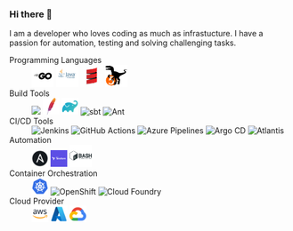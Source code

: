 ### Hi there 👋

I am a developer who loves coding as much as infrastucture. I have a passion for automation, testing and solving challenging tasks.


<dl>
  <dt>Programming Languages</dt>
  <dd>
    <img height="40" src="https://raw.githubusercontent.com/github/explore/5602ee10dc97f83a3bbe860e50fe657c8f6a7ec7/topics/go/go.png" alt="Go">
    <img height="40" src="https://raw.githubusercontent.com/github/explore/5602ee10dc97f83a3bbe860e50fe657c8f6a7ec7/topics/java/java.png" alt="Java">
    <img height="40" src="https://raw.githubusercontent.com/github/explore/5602ee10dc97f83a3bbe860e50fe657c8f6a7ec7/topics/scala/scala.png" alt="Scala">
    <img height="40" src="https://raw.githubusercontent.com/github/explore/5602ee10dc97f83a3bbe860e50fe657c8f6a7ec7/topics/perl/perl.png" alt="Perl">
  </dd>

  <dt>Build Tools</dt>
  <dd>
    <img height="30" src="https://goreleaser.com/static/avatar.png">
    <img height="30" src="https://raw.githubusercontent.com/github/explore/5602ee10dc97f83a3bbe860e50fe657c8f6a7ec7/topics/maven/maven.png" alt="Maven">
    <img height="30" src="https://raw.githubusercontent.com/github/explore/5602ee10dc97f83a3bbe860e50fe657c8f6a7ec7/topics/gradle/gradle.png" alt="Gradle">
    <img height="30" src="https://upload.wikimedia.org/wikipedia/commons/thumb/4/43/Sbt-logo.svg/440px-Sbt-logo.svg.png" alt="sbt">
    <img height="30" src="https://ant.apache.org/images/project-logo.gif" alt="Ant">
  </dd>

  <dt>CI/CD Tools<dt>
  <dd>
    <img height="30" src="https://get.jenkins.io/art/jenkins-logo/logo.svg" alt="Jenkins">
    <img height="30" src="https://avatars.githubusercontent.com/u/44036562?s=200&v=4" alt="GitHub Actions">
    <img height="30" src="https://azurecomcdn.azureedge.net/cvt-1973605109b4c38d76b38ca96a3c55e018607e7a6da324db3657d96813268efd/images/shared/services/devops/pipelines-icon-80.png" alt="Azure Pipelines">
    <img height="30" src="https://argoproj.github.io/argo-cd/assets/logo.png" alt="Argo CD">
    <img height="30" src="https://www.runatlantis.io/hero.png" alt="Atlantis">
  </dd>
  
  <dt>Automation<dt>
  <dd>
    <img height="30" src="https://raw.githubusercontent.com/github/explore/5602ee10dc97f83a3bbe860e50fe657c8f6a7ec7/topics/ansible/ansible.png" alt="Ansible">
    <img height="30" src="https://raw.githubusercontent.com/github/explore/5602ee10dc97f83a3bbe860e50fe657c8f6a7ec7/topics/terraform/terraform.png" alt="Terraform">
    <img height="40" src="https://raw.githubusercontent.com/github/explore/5602ee10dc97f83a3bbe860e50fe657c8f6a7ec7/topics/bash/bash.png" alt="Bash">
  <dd>

  <dt>Container Orchestration<dt>
  <dd>
    <img height="30" src="https://raw.githubusercontent.com/github/explore/5602ee10dc97f83a3bbe860e50fe657c8f6a7ec7/topics/kubernetes/kubernetes.png" alt="Kubernetes">
    <img height="30" src="https://upload.wikimedia.org/wikipedia/commons/3/3a/OpenShift-LogoType.svg" alt="OpenShift">
    <img height="30" src="https://www.cloudfoundry.org/wp-content/uploads/2017/01/CFF_Logo_rgb.png" alt="Cloud Foundry">
  </dd>

  <dt>Cloud Provider</dt>
  <dd>
    <img height="30" src="https://raw.githubusercontent.com/github/explore/5602ee10dc97f83a3bbe860e50fe657c8f6a7ec7/topics/aws/aws.png" alt="AWS">
    <img height="30" src="https://raw.githubusercontent.com/github/explore/5602ee10dc97f83a3bbe860e50fe657c8f6a7ec7/topics/azure/azure.png" alt="Azure">
    <img height="30" src="https://raw.githubusercontent.com/github/explore/5602ee10dc97f83a3bbe860e50fe657c8f6a7ec7/topics/google-cloud/google-cloud.png" alt="Google Cloud">
  </dd>
</dl>
